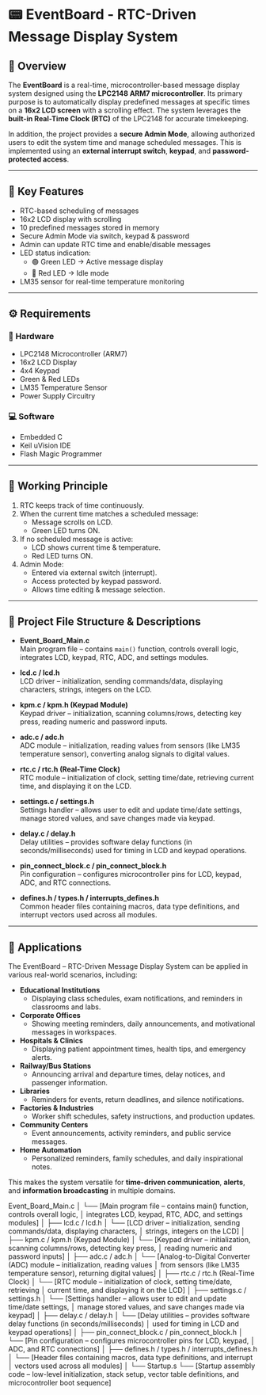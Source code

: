 # 📟 EventBoard - RTC-Driven Message Display System  

## 📖 Overview  
The **EventBoard** is a real-time, microcontroller-based message display system designed using the **LPC2148 ARM7 microcontroller**. Its primary purpose is to automatically display predefined messages at specific times on a **16x2 LCD screen** with a scrolling effect. The system leverages the **built-in Real-Time Clock (RTC)** of the LPC2148 for accurate timekeeping.  

In addition, the project provides a **secure Admin Mode**, allowing authorized users to edit the system time and manage scheduled messages. This is implemented using an **external interrupt switch**, **keypad**, and **password-protected access**.  

---

## 🌟 Key Features  
- RTC-based scheduling of messages  
- 16x2 LCD display with scrolling  
- 10 predefined messages stored in memory  
- Secure Admin Mode via switch, keypad & password  
- Admin can update RTC time and enable/disable messages  
- LED status indication:  
  - 🟢 Green LED → Active message display  
  - 🔴 Red LED → Idle mode  
- LM35 sensor for real-time temperature monitoring    

---

## ⚙️ Requirements  

### 🔧 Hardware  
- LPC2148 Microcontroller (ARM7)  
- 16x2 LCD Display  
- 4x4 Keypad  
- Green & Red LEDs  
- LM35 Temperature Sensor   
- Power Supply Circuitry  

### 💻 Software  
- Embedded C  
- Keil uVision IDE  
- Flash Magic Programmer  

---

## 🔄 Working Principle  
1. RTC keeps track of time continuously.  
2. When the current time matches a scheduled message:  
   - Message scrolls on LCD.  
   - Green LED turns ON.  
3. If no scheduled message is active:  
   - LCD shows current time & temperature.  
   - Red LED turns ON.  
4. Admin Mode:  
   - Entered via external switch (interrupt).  
   - Access protected by keypad password.  
   - Allows time editing & message selection.  
---
## 📂 Project File Structure & Descriptions

- **Event_Board_Main.c**  
  Main program file – contains `main()` function, controls overall logic, integrates LCD, keypad, RTC, ADC, and settings modules.

- **lcd.c / lcd.h**  
  LCD driver – initialization, sending commands/data, displaying characters, strings, integers on the LCD.

- **kpm.c / kpm.h (Keypad Module)**  
  Keypad driver – initialization, scanning columns/rows, detecting key press, reading numeric and password inputs.

- **adc.c / adc.h**  
  ADC module – initialization, reading values from sensors (like LM35 temperature sensor), converting analog signals to digital values.

- **rtc.c / rtc.h (Real-Time Clock)**  
  RTC module – initialization of clock, setting time/date, retrieving current time, and displaying it on the LCD.

- **settings.c / settings.h**  
  Settings handler – allows user to edit and update time/date settings, manage stored values, and save changes made via keypad.

- **delay.c / delay.h**  
  Delay utilities – provides software delay functions (in seconds/milliseconds) used for timing in LCD and keypad operations.

- **pin_connect_block.c / pin_connect_block.h**  
  Pin configuration – configures microcontroller pins for LCD, keypad, ADC, and RTC connections.

- **defines.h / types.h / interrupts_defines.h**  
  Common header files containing macros, data type definitions, and interrupt vectors used across all modules.

---
## 🎯 Applications  

The EventBoard – RTC-Driven Message Display System can be applied in various real-world scenarios, including:  

- **Educational Institutions**  
  - Displaying class schedules, exam notifications, and reminders in classrooms and labs.  
- **Corporate Offices**  
  - Showing meeting reminders, daily announcements, and motivational messages in workspaces.  
- **Hospitals & Clinics**  
  - Displaying patient appointment times, health tips, and emergency alerts.  
- **Railway/Bus Stations**  
  - Announcing arrival and departure times, delay notices, and passenger information.  
- **Libraries**  
  - Reminders for events, return deadlines, and silence notifications.  
- **Factories & Industries**  
  - Worker shift schedules, safety instructions, and production updates.  
- **Community Centers**  
  - Event announcements, activity reminders, and public service messages.  
- **Home Automation**  
  - Personalized reminders, family schedules, and daily inspirational notes.  

This makes the system versatile for **time-driven communication**, **alerts**, and **information broadcasting** in multiple domains.  


Event_Board_Main.c
│   └── [Main program file – contains main() function, controls overall logic,
│        integrates LCD, keypad, RTC, ADC, and settings modules]
│
├── lcd.c / lcd.h
│   └── [LCD driver – initialization, sending commands/data, displaying characters,
│        strings, integers on the LCD]
│
├── kpm.c / kpm.h (Keypad Module)
│   └── [Keypad driver – initialization, scanning columns/rows, detecting key press,
│        reading numeric and password inputs]
│
├── adc.c / adc.h
│   └── [Analog-to-Digital Converter (ADC) module – initialization, reading values
│        from sensors (like LM35 temperature sensor), returning digital values]
│
├── rtc.c / rtc.h (Real-Time Clock)
│   └── [RTC module – initialization of clock, setting time/date, retrieving
│        current time, and displaying it on the LCD]
│
├── settings.c / settings.h
│   └── [Settings handler – allows user to edit and update time/date settings,
│        manage stored values, and save changes made via keypad]
│
├── delay.c / delay.h
│   └── [Delay utilities – provides software delay functions (in seconds/milliseconds)
│        used for timing in LCD and keypad operations]
│
├── pin_connect_block.c / pin_connect_block.h
│   └── [Pin configuration – configures microcontroller pins for LCD, keypad,
│        ADC, and RTC connections]
│
├── defines.h / types.h / interrupts_defines.h
│   └── [Header files containing macros, data type definitions, and interrupt
│        vectors used across all modules]
│
└── Startup.s
    └── [Startup assembly code – low-level initialization, stack setup, vector
         table definitions, and microcontroller boot sequence]

